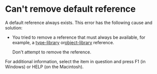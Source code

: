 
# Can't remove default reference

A default reference always exists. This error has the following cause and solution:



- You tried to remove a reference that must always be available, for example, a [type-library](b8bdf64f-5920-1ae9-16d0-b26d09524a30.md) or[object-library](b8bdf64f-5920-1ae9-16d0-b26d09524a30.md) reference.
    
    Don't attempt to remove the reference.
    

For additional information, select the item in question and press F1 (in Windows) or HELP (on the Macintosh).
